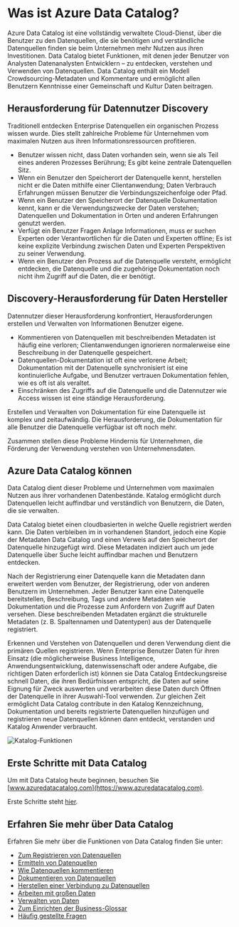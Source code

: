 <properties
   pageTitle="Was ist Azure Data Catalog? | Microsoft Azure"
   description="Dieser Artikel bietet eine Übersicht über Microsoft Azure Data Catalog Funktionen sowie die Probleme, die es entwickelt wurde. Data Catalog bietet Funktionen, mit denen jeder Benutzer von Analysten Datenanalysten Entwicklern – registrieren, entdecken, verstehen und Datenquellen verwenden."
   services="data-catalog"
   documentationCenter=""
   authors="steelanddata"
   manager="NA"
   editor=""
   tags=""/>
<tags
   ms.service="data-catalog"
   ms.devlang="NA"
   ms.topic="get-started-article"
   ms.tgt_pltfrm="NA"
   ms.workload="data-catalog"
   ms.date="09/21/2016"
   ms.author="maroche"/>

# <a name="what-is-azure-data-catalog"></a>Was ist Azure Data Catalog?

Azure Data Catalog ist eine vollständig verwaltete Cloud-Dienst, über die Benutzer zu den Datenquellen, die sie benötigen und verständliche Datenquellen finden sie beim Unternehmen mehr Nutzen aus ihren Investitionen. Data Catalog bietet Funktionen, mit denen jeder Benutzer von Analysten Datenanalysten Entwicklern – zu entdecken, verstehen und Verwenden von Datenquellen. Data Catalog enthält ein Modell Crowdsourcing-Metadaten und Kommentare und ermöglicht allen Benutzern Kenntnisse einer Gemeinschaft und Kultur Daten beitragen.

## <a name="discovery-challenges-for-data-consumers"></a>Herausforderung für Datennutzer Discovery

Traditionell entdecken Enterprise Datenquellen ein organischen Prozess wissen wurde. Dies stellt zahlreiche Probleme für Unternehmen vom maximalen Nutzen aus ihren Informationsressourcen profitieren.

-   Benutzer wissen nicht, dass Daten vorhanden sein, wenn sie als Teil eines anderen Prozesses Berührung; Es gibt keine zentrale Datenquellen Sitz.
-   Wenn ein Benutzer den Speicherort der Datenquelle kennt, herstellen nicht er die Daten mithilfe einer Clientanwendung; Daten Verbrauch Erfahrungen müssen Benutzer die Verbindungszeichenfolge oder Pfad.
-   Wenn ein Benutzer den Speicherort der Datenquelle Dokumentation kennt, kann er die Verwendungszwecke der Daten verstehen; Datenquellen und Dokumentation in Orten und anderen Erfahrungen genutzt werden.
-   Verfügt ein Benutzer Fragen Anlage Informationen, muss er suchen Experten oder Verantwortlichen für die Daten und Experten offline; Es ist keine explizite Verbindung zwischen Daten und Experten Perspektiven zu seiner Verwendung.
-  Wenn ein Benutzer den Prozess auf die Datenquelle versteht, ermöglicht entdecken, die Datenquelle und die zugehörige Dokumentation noch nicht ihm Zugriff auf die Daten, die er benötigt.

## <a name="discovery-challenges-for-data-producers"></a>Discovery-Herausforderung für Daten Hersteller

Datennutzer dieser Herausforderung konfrontiert, Herausforderungen erstellen und Verwalten von Informationen Benutzer eigene.

-   Kommentieren von Datenquellen mit beschreibenden Metadaten ist häufig eine verloren; Clientanwendungen ignorieren normalerweise eine Beschreibung in der Datenquelle gespeichert.
-   Datenquellen-Dokumentation ist oft eine verlorene Arbeit; Dokumentation mit der Datenquelle synchronisiert ist eine kontinuierliche Aufgabe, und Benutzer vertrauen Dokumentation fehlen, wie es oft ist als veraltet.
- Einschränken des Zugriffs auf die Datenquelle und die Datennutzer wie Access wissen ist eine ständige Herausforderung.

Erstellen und Verwalten von Dokumentation für eine Datenquelle ist komplex und zeitaufwändig. Die Herausforderung, die Dokumentation für alle Benutzer die Datenquelle verfügbar ist oft noch mehr.

Zusammen stellen diese Probleme Hindernis für Unternehmen, die Förderung der Verwendung verstehen von Unternehmensdaten.

## <a name="azure-data-catalog-can-help"></a>Azure Data Catalog können

Data Catalog dient dieser Probleme und Unternehmen vom maximalen Nutzen aus ihrer vorhandenen Datenbestände. Katalog ermöglicht durch Datenquellen leicht auffindbar und verständlich von Benutzern, die Daten, die sie verwalten.

Data Catalog bietet einen cloudbasierten in welche Quelle registriert werden kann. Die Daten verbleiben im in vorhandenen Standort, jedoch eine Kopie der Metadaten Data Catalog und einen Verweis auf den Speicherort der Datenquelle hinzugefügt wird. Diese Metadaten indiziert auch um jede Datenquelle über Suche leicht auffindbar machen und Benutzern entdecken.

Nach der Registrierung einer Datenquelle kann die Metadaten dann erweitert werden vom Benutzer, der Registrierung, oder von anderen Benutzern im Unternehmen. Jeder Benutzer kann eine Datenquelle bereitstellen, Beschreibung, Tags und andere Metadaten wie Dokumentation und die Prozesse zum Anfordern von Zugriff auf Daten versehen. Diese beschreibenden Metadaten ergänzt die strukturelle Metadaten (z. B. Spaltennamen und Datentypen) aus der Datenquelle registriert.

Erkennen und Verstehen von Datenquellen und deren Verwendung dient die primären Quellen registrieren. Wenn Enterprise Benutzer Daten für ihren Einsatz (die möglicherweise Business Intelligence, Anwendungsentwicklung, datenwissenschaft oder andere Aufgabe, die richtigen Daten erforderlich ist) können sie Data Catalog Entdeckungsreise schnell Daten, die ihren Bedürfnissen entspricht, die Daten auf seine Eignung für Zweck auswerten und verarbeiten diese Daten durch Öffnen der Datenquelle in ihrer Auswahl-Tool verwenden. Zur gleichen Zeit ermöglicht Data Catalog contribute in den Katalog Kennzeichnung, Dokumentation und bereits registrierte Datenquellen hinzufügen und registrieren neue Datenquellen können dann entdeckt, verstanden und Katalog Anwender verbraucht.

![Katalog-Funktionen](./media/data-catalog-what-is-data-catalog/data-catalog-capabilities.png)

## <a name="get-started-with-data-catalog"></a>Erste Schritte mit Data Catalog

Um mit Data Catalog heute beginnen, besuchen Sie [www.azuredatacatalog.com](https://www.azuredatacatalog.com).

Erste Schritte steht [hier](data-catalog-get-started.md).

## <a name="learn-more-about-data-catalog"></a>Erfahren Sie mehr über Data Catalog

Erfahren Sie mehr über die Funktionen von Data Catalog finden Sie unter:

* [Zum Registrieren von Datenquellen](data-catalog-how-to-register.md)
* [Ermitteln von Datenquellen](data-catalog-how-to-discover.md)
* [Wie Datenquellen kommentieren](data-catalog-how-to-annotate.md)
* [Dokumentieren von Datenquellen](data-catalog-how-to-documentation.md)
* [Herstellen einer Verbindung zu Datenquellen](data-catalog-how-to-connect.md)
* [Arbeiten mit großen Daten](data-catalog-how-to-big-data.md)
* [Verwalten von Daten](data-catalog-how-to-manage.md)
* [Zum Einrichten der Business-Glossar](data-catalog-how-to-business-glossary.md)
* [Häufig gestellte Fragen](data-catalog-frequently-asked-questions.md)

